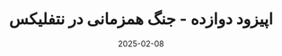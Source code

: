---
title: اپیزود دوازده - جنگ همزمانی در نتفلیکس
description: در این اپیزود کوتاه و جذاب داستان یک اختلال در نتفلیکس رو می‌شنوید که ناشی از یک مشکل و باگ در کد مرتبط با همزمانی بوده. همچنین این اپیزود یه جورایی زنگ تفریح پادکست حساب میشه از دستش ندید!
trademarks:
  - <p><a href="https://pushtoprod.substack.com/p/netflix-terrifying-concurrency-bug" target="_blank" rel="noopener noreferer nofollow">How We Built a Self-Healing System to Survive a Terrifying Concurrency Bug At Netflix by Matthew Hawthorne</a></p>
  - marie-louise-janneman-acoustic-piano-loop-190241 Sound Effect by <a href="https://pixabay.com/users/mleckert82-6606463/?utm_source=link-attribution&utm_medium=referral&utm_campaign=music&utm_content=190241">Marie-Louise Janneman</a> from <a href="https://pixabay.com/sound-effects//?utm_source=link-attribution&utm_medium=referral&utm_campaign=music&utm_content=190241">Pixabay</a>
url: https://podcast.sadeghmohebbi.ir/episods/nb-ep12_mixdown.mp3
content_length: 5702150
duration: 236
date: 2025-02-08
---